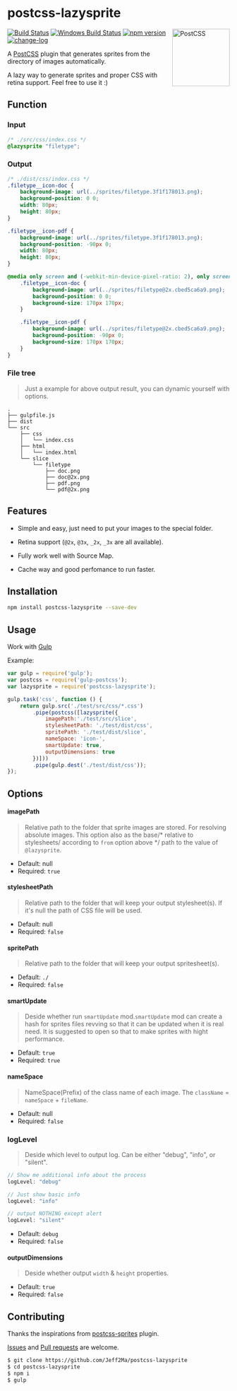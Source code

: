 # postcss-lazysprite

<img align="right" width="130" height="130" title="PostCSS" src="http://postcss.github.io/postcss/logo.svg">

[![Build Status](https://travis-ci.org/Jeff2Ma/postcss-lazysprite.svg?branch=master)](https://travis-ci.org/Jeff2Ma/postcss-lazysprite)
[![Windows Build Status](https://ci.appveyor.com/api/projects/status/github/Jeff2Ma/postcss-lazysprite?branch=master&svg=true)](https://ci.appveyor.com/project/Jeff2Ma/postcss-lazysprite)
[![npm version](https://badge.fury.io/js/postcss-lazysprite.svg)](https://www.npmjs.com/package/postcss-lazysprite)
[![change-log](https://img.shields.io/badge/changelog-md-blue.svg)](https://github.com/Jeff2Ma/postcss-lazysprite/blob/master/CHANGELOG.md)

A [PostCSS](https://github.com/postcss/postcss) plugin that generates sprites from the directory of images automatically.

A lazy way to generate sprites and proper CSS with retina support. Feel free to use it :)

## Function


### Input

```CSS
/* ./src/css/index.css */
@lazysprite "filetype";
```

### Output

```CSS
/* ./dist/css/index.css */
.filetype__icon-doc {
    background-image: url(../sprites/filetype.3f1f178013.png);
    background-position: 0 0;
    width: 80px;
    height: 80px;
}

.filetype__icon-pdf {
    background-image: url(../sprites/filetype.3f1f178013.png);
    background-position: -90px 0;
    width: 80px;
    height: 80px;
}

@media only screen and (-webkit-min-device-pixel-ratio: 2), only screen and (min--moz-device-pixel-ratio:2), only screen and (-o-min-device-pixel-ratio:2/1), only screen and (min-device-pixel-ratio:2), only screen and (min-resolution:2dppx), only screen and (min-resolution:192dpi) {
    .filetype__icon-doc {
        background-image: url(../sprites/filetype@2x.cbed5ca6a9.png);
        background-position: 0 0;
        background-size: 170px 170px;
    }

    .filetype__icon-pdf {
        background-image: url(../sprites/filetype@2x.cbed5ca6a9.png);
        background-position: -90px 0;
        background-size: 170px 170px;
    }
}
```

### File tree

> Just a example for above output result, you can dynamic yourself with options.

```
.
├── gulpfile.js
├── dist
└── src
    ├── css
    │   └── index.css
    ├── html
    │   └── index.html
    └── slice
        └── filetype
            ├── doc.png
            ├── doc@2x.png
            ├── pdf.png
            └── pdf@2x.png
```

## Features

- Simple and easy, just need to put your images to the special folder.

- Retina support (`@2x`, `@3x`, `_2x`, `_3x` are all available).

- Fully work well with Source Map.

- Cache way and good perfomance to run faster.

## Installation

```bash
npm install postcss-lazysprite --save-dev
```

## Usage

Work with [Gulp](http://gulpjs.com/)

Example:

```javascript
var gulp = require('gulp');
var postcss = require('gulp-postcss');
var lazysprite = require('postcss-lazysprite');

gulp.task('css', function () {
	return gulp.src('./test/src/css/*.css')
		.pipe(postcss([lazysprite({
			imagePath:'./test/src/slice',
			stylesheetPath: './test/dist/css',
			spritePath: './test/dist/slice',
			nameSpace: 'icon-',
			smartUpdate: true,
			outputDimensions: true
		})]))
		.pipe(gulp.dest('./test/dist/css'));
});
```

## Options

#### imagePath

> Relative path to the folder that sprite images are stored. For resolving absolute images. This option also as the base/* relative to stylesheets/ according to `from` option above */ path to the value of `@lazysprite`.

- Default: null
- Required: `true`

#### stylesheetPath

> Relative path to the folder that will keep your output stylesheet(s). If it's null the path of CSS file will be used.

- Default: null
- Required: `false`

#### spritePath

> Relative path to the folder that will keep your output spritesheet(s).

- Default: `./`
- Required: `false`

#### smartUpdate

> Deside whether run `smartUpdate` mod.`smartUpdate` mod can create a hash for sprites files revving so that it can be updated when it is real need. It is suggested to open so that to make sprites with hight performance. 

- Default: `true`
- Required: `true`

#### nameSpace

> NameSpace(Prefix) of the class name of each image. The `className` = `nameSpace` + `fileName`.

- Default: null
- Required: `false`

### logLevel

> Deside which level to output log. Can be either "debug", "info", or "silent".
 
```javascript
// Show me additional info about the process
logLevel: "debug"

// Just show basic info
logLevel: "info"

// output NOTHING except alert
logLevel: "silent"
```

- Default: `debug`
- Required: `false`

#### outputDimensions

> Deside whether output `width` & `height` properties.

- Default: `true`
- Required: `false`


## Contributing

Thanks the inspirations from [postcss-sprites](https://github.com/2createStudio/postcss-sprites) plugin.

[Issues](https://github.com/Jeff2Ma/postcss-lazysprite/issues) and [Pull requests](https://github.com/Jeff2Ma/postcss-lazysprite/pulls) are welcome.

```bash
$ git clone https://github.com/Jeff2Ma/postcss-lazysprite
$ cd postcss-lazysprite
$ npm i
$ gulp
```